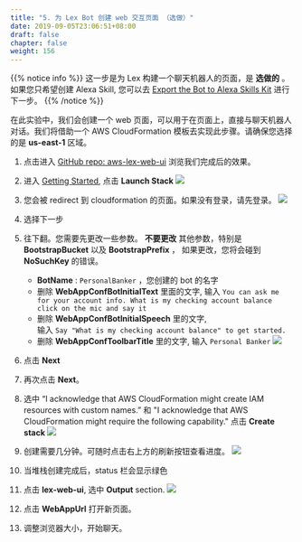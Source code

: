 ```yaml
---
title: "5. 为 Lex Bot 创建 web 交互页面 （选做）"
date: 2019-09-05T23:06:51+08:00
draft: false
chapter: false
weight: 156
---
```


{{% notice info %}}
这一步是为 Lex 构建一个聊天机器人的页面，是 **选做的** 。 如果您只希望创建 Alexa Skill,  您可以去 
[Export the Bot to Alexa Skills Kit](/custom-skill/6.export-lex-to-alexa/) 进行下一步。
{{% /notice %}}

在此实验中，我们会创建一个 web 页面，可以用于在页面上，直接与聊天机器人对话。我们将借助一个 AWS CloudFormation 模板去实现此步骤。请确保您选择的是 **us-east-1** 区域。

1. 点击进入 [GitHub repo: aws-lex-web-ui](https://github.com/awslabs/aws-lex-web-ui#Overview) 浏览我们完成后的效果。 

1. 进入 [Getting Started](https://github.com/aws-samples/aws-lex-web-ui#getting-started), 点击 **Launch Stack** 
    ![](/images/ask/cloudformation-get-start.png)
 
1. 您会被 redirect 到 cloudformation 的页面。如果没有登录，请先登录。
    ![](/images/ask/template.png)

1. 选择下一步

1. 往下翻。您需要先更改一些参数。 **不要更改** 其他参数，特别是 **BootstrapBucket** 以及 **BootstrapPrefix** ， 如果更改，您将会碰到 **NoSuchKey** 的错误。
    -  **BotName** : `PersonalBanker` ，您创建的 bot 的名字
    - 删除 **WebAppConfBotInitialText** 里面的文字, 输入 `You can ask me for your account info.
    What is my checking account balance click on the mic and say it`
    - 删除 **WebAppConfBotInitialSpeech** 里的文字,  
    输入 `Say "What is my checking account balance" to get started.`
    - 删除 **WebAppConfToolbarTitle** 里的文字, 输入 `Personal Banker`
    ![](/images/ask/cloudformation-configuration.png)

1. 点击 **Next**

1. 再次点击 **Next**。

1. 选中 “I acknowledge that AWS CloudFormation might create IAM resources with custom names.” 
和 "I acknowledge that AWS CloudFormation might require the following capability." 点击 **Create stack**
    ![](/images/ask/cloudformation-knowledge.png)

9. 创建需要几分钟。可随时点击右上方的刷新按钮查看进度。
    ![](/images/ask/cloudformation-output.png)

1. 当堆栈创建完成后，status 栏会显示绿色

1. 点击 **lex-web-ui**, 选中 **Output** section. 
    ![](/images/ask/output.png)

1. 点击 **WebAppUrl** 打开新页面。

1. 调整浏览器大小，开始聊天。

